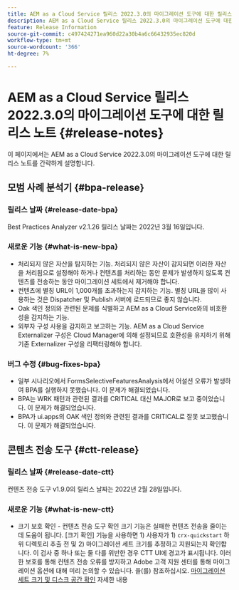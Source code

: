 ```yaml
---
title: AEM as a Cloud Service 릴리스 2022.3.0의 마이그레이션 도구에 대한 릴리스 노트
description: AEM as a Cloud Service 릴리스 2022.3.0의 마이그레이션 도구에 대한 릴리스 노트
feature: Release Information
source-git-commit: c497424271ea960d22a30b4a6c66432935ec820d
workflow-type: tm+mt
source-wordcount: '366'
ht-degree: 7%

---
```



# AEM as a Cloud Service 릴리스 2022.3.0의 마이그레이션 도구에 대한 릴리스 노트 {#release-notes}

이 페이지에서는 AEM as a Cloud Service 2022.3.0의 마이그레이션 도구에 대한 릴리스 노트를 간략하게 설명합니다.

## 모범 사례 분석기 {#bpa-release}

### 릴리스 날짜 {#release-date-bpa}

Best Practices Analyzer v2.1.26 릴리스 날짜는 2022년 3월 16일입니다.

### 새로운 기능 {#what-is-new-bpa}

* 처리되지 않은 자산을 탐지하는 기능. 처리되지 않은 자산이 감지되면 이러한 자산을 처리됨으로 설정해야 하거나 컨텐츠를 처리하는 동안 문제가 발생하지 않도록 컨텐츠를 전송하는 동안 마이그레이션 세트에서 제거해야 합니다.
* 컨텐츠에 별칭 URL이 1,000개를 초과하는지 감지하는 기능. 별칭 URL을 많이 사용하는 것은 Dispatcher 및 Publish 서버에 로드되므로 좋지 않습니다.
* Oak 색인 정의와 관련된 문제를 식별하고 AEM as a Cloud Service와의 비호환성을 감지하는 기능.
* 외부자 구성 사용을 감지하고 보고하는 기능. AEM as a Cloud Service Externalizer 구성은 Cloud Manager에 의해 설정되므로 호환성을 유지하기 위해 기존 Externalizer 구성을 리팩터링해야 합니다.

### 버그 수정 {#bug-fixes-bpa}

* 일부 시나리오에서 FormsSelectiveFeaturesAnalysis에서 어설션 오류가 발생하여 BPA를 실행하지 못했습니다. 이 문제가 해결되었습니다.
* BPA는 WRK 패턴과 관련된 결과를 CRITICAL 대신 MAJOR로 보고 중이었습니다. 이 문제가 해결되었습니다.
* BPA가 ui.apps의 OAK 색인 정의와 관련된 결과를 CRITICAL로 잘못 보고했습니다. 이 문제가 해결되었습니다.

## 콘텐츠 전송 도구 {#ctt-release}

### 릴리스 날짜 {#release-date-ctt}

컨텐츠 전송 도구 v1.9.0의 릴리스 날짜는 2022년 2월 28일입니다.

### 새로운 기능 {#what-is-new-ctt}

* 크기 보호 확인 - 컨텐츠 전송 도구 확인 크기 기능은 실패한 컨텐츠 전송을 줄이는 데 도움이 됩니다.  [크기 확인] 기능을 사용하면 1) 사용자가 1) `crx-quickstart` 하위 디렉토리 추출 전 및 2) 마이그레이션 세트 크기를 추정하고 지원되는지 확인합니다. 이 검사 중 하나 또는 둘 다를 위반한 경우 CTT UI에 경고가 표시됩니다. 이러한 보호를 통해 컨텐츠 전송 오류를 방지하고 Adobe 고객 지원 센터를 통해 마이그레이션 옵션에 대해 미리 논의할 수 있습니다. 을(를) 참조하십시오. [마이그레이션 세트 크기 및 디스크 공간 확인](https://experienceleague.adobe.com/docs/experience-manager-cloud-service/content/migration-journey/cloud-migration/content-transfer-tool/getting-started-content-transfer-tool.html?lang=en#migration-set-size) 자세한 내용